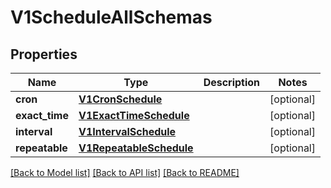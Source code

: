 # V1ScheduleAllSchemas

## Properties
Name | Type | Description | Notes
------------ | ------------- | ------------- | -------------
**cron** | [**V1CronSchedule**](V1CronSchedule.md) |  | [optional] 
**exact_time** | [**V1ExactTimeSchedule**](V1ExactTimeSchedule.md) |  | [optional] 
**interval** | [**V1IntervalSchedule**](V1IntervalSchedule.md) |  | [optional] 
**repeatable** | [**V1RepeatableSchedule**](V1RepeatableSchedule.md) |  | [optional] 

[[Back to Model list]](../README.md#documentation-for-models) [[Back to API list]](../README.md#documentation-for-api-endpoints) [[Back to README]](../README.md)


